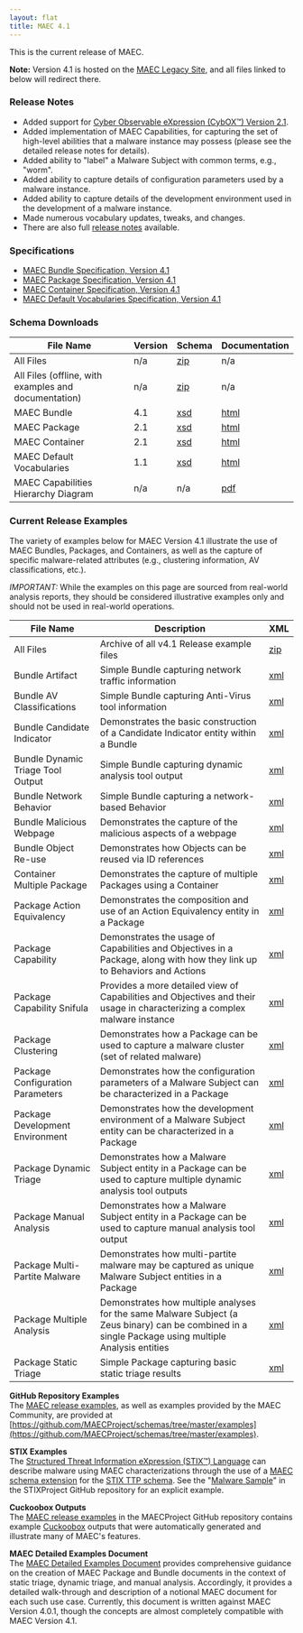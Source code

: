 ```yaml
---
layout: flat
title: MAEC 4.1
---
```


This is the current release of MAEC.

**Note:** Version 4.1 is hosted on the [MAEC Legacy Site](https://maec.mitre.org/), and all files linked to below will redirect there.

### Release Notes

* Added support for [Cyber Observable eXpression (CybOX™) Version 2.1](http://cyboxproject.github.io/releases/2.1/).
* Added implementation of MAEC Capabilities, for capturing the set of high-level abilities that a malware instance may possess (please see the detailed release notes for details).
* Added ability to "label" a Malware Subject with common terms, e.g., "worm". 
* Added ability to capture details of configuration parameters used by a malware instance.
* Added ability to capture details of the development environment used in the development of a malware instance.
* Made numerous vocabulary updates, tweaks, and changes.
* There are also full [release notes](https://maec.mitre.org/language/version4.1/MAECv41releasenotes.pdf) available.

### Specifications

* [MAEC Bundle Specification, Version 4.1](https://github.com/MAECProject/specifications/blob/master/documents/PDF/MAEC_Bundle_Spec_v4_1.pdf)
* [MAEC Package Specification, Version 4.1](https://github.com/MAECProject/specifications/blob/master/documents/PDF/MAEC_Package_Spec_v2_1.pdf)
* [MAEC Container Specification, Version 4.1](https://github.com/MAECProject/specifications/blob/master/documents/PDF/MAEC_Container_Spec_v2_1.pdf)
* [MAEC Default Vocabularies Specification, Version 4.1](https://github.com/MAECProject/specifications/blob/master/documents/PDF/MAEC_Vocabs_Spec_v1_1.pdf)

### Schema Downloads

|File Name|Version|Schema|Documentation|
|---------|-------|------|-------------|
|All Files|n/a|[zip](https://maec.mitre.org/language/version4.1/maec_4.1.zip)|n/a|
|All Files (offline, with examples and documentation)|n/a|[zip](https://maec.mitre.org/language/version4.1/maec_4.1_offline.zip)|n/a|
|MAEC Bundle|4.1|[xsd](https://maec.mitre.org/language/version4.1/maec_bundle_schema.xsd)|[html](https://maec.mitre.org/language/version4.1/xsddocs/maec_bundle_schema.html)|
|MAEC Package|2.1|[xsd](https://maec.mitre.org/language/version4.1/maec_package_schema.xsd)|[html](https://maec.mitre.org/language/version4.1/xsddocs/maec_package_schema.html)|
|MAEC Container|2.1|[xsd](https://maec.mitre.org/language/version4.1/maec_container_schema.xsd)|[html](https://maec.mitre.org/language/version4.1/xsddocs/maec_container_schema.html)|
|MAEC Default Vocabularies|1.1|[xsd](https://maec.mitre.org/language/version4.1/maec_default_vocabularies.xsd)|[html](https://maec.mitre.org/language/version4.1/xsddocs/maec_default_vocabularies.html)|
|MAEC Capabilities Hierarchy Diagram|n/a|n/a|[pdf](https://maec.mitre.org/language/version4.1/MAEC_4.1_Malware_Capabilities.pdf)|

### Current Release Examples
The variety of examples below for MAEC Version 4.1 illustrate the use of MAEC Bundles, Packages, and Containers, as well as the capture of specific malware-related attributes (e.g., clustering information, AV classifications, etc.).

*IMPORTANT:* While the examples on this page are sourced from real-world analysis reports, they should be considered illustrative examples only and should not be used in real-world operations.

|File Name|Description|XML|
|---------|-----------|---|
|All Files|Archive of all v4.1 Release example files|[zip](https://maec.mitre.org/language/version4.1/maec_4.1_examples.zip)|
|Bundle Artifact|Simple Bundle capturing network traffic information|[xml](https://maec.mitre.org/language/version4.1/bundle_artifact_example.xml)|
|Bundle AV Classifications|Simple Bundle capturing Anti-Virus tool information|[xml](https://maec.mitre.org/language/version4.1/bundle_av_classifications_example.xml)|
|Bundle Candidate Indicator|Demonstrates the basic construction of a Candidate Indicator entity within a Bundle|[xml](https://maec.mitre.org/language/version4.1/bundle_candidate_indicator_example.xml)|
|Bundle Dynamic Triage Tool Output|Simple Bundle capturing dynamic analysis tool output|[xml](https://maec.mitre.org/language/version4.1/bundle_dynamic_triage_tool_output.xml)|
|Bundle Network Behavior|Simple Bundle capturing a network-based Behavior|[xml](https://maec.mitre.org/language/version4.1/bundle_network_behavior_example.xml)|
|Bundle Malicious Webpage|Demonstrates the capture of the malicious aspects of a webpage|[xml](https://maec.mitre.org/language/version4.1/bundle_malicious_webpage_example.xml)|
|Bundle Object Re-use|Demonstrates how Objects can be reused via ID references|[xml](https://maec.mitre.org/language/version4.1/bundle_object_reuse_example.xml)|
|Container Multiple Package|Demonstrates the capture of multiple Packages using a Container|[xml](https://maec.mitre.org/language/version4.1/container_multiple_package_example.xml)|
|Package Action Equivalency|Demonstrates the composition and use of an Action Equivalency entity in a Package|[xml](https://maec.mitre.org/language/version4.1/package_action_equivalency_example.xml)|
|Package Capability|Demonstrates the usage of Capabilities and Objectives in a Package, along with how they link up to Behaviors and Actions|[xml](https://maec.mitre.org/language/version4.1/package_capability_example.xml)|
|Package Capability Snifula|Provides a more detailed view of Capabilities and Objectives and their usage in characterizing a complex malware instance|[xml](https://maec.mitre.org/language/version4.1/package_capability_example_snifula.xml)|
|Package Clustering|Demonstrates how a Package can be used to capture a malware cluster (set of related malware)|[xml](https://maec.mitre.org/language/version4.1/package_clustering_example.xml)|
|Package Configuration Parameters|Demonstrates how the configuration parameters of a Malware Subject can be characterized in a Package|[xml](https://maec.mitre.org/language/version4.1/package_configuration_parameters_example.xml)|
|Package Development Environment|Demonstrates how the development environment of a Malware Subject entity can be characterized in a Package|[xml](https://maec.mitre.org/language/version4.1/package_development_environment_example.xml)|
|Package Dynamic Triage|Demonstrates how a Malware Subject entity in a Package can be used to capture multiple dynamic analysis tool outputs|[xml](https://maec.mitre.org/language/version4.1/package_dynamic_triage_example.xml)|
|Package Manual Analysis|Demonstrates how a Malware Subject entity in a Package can be used to capture manual analysis tool output|[xml](https://maec.mitre.org/language/version4.1/package_manual_analysis_example.xml)|
|Package Multi-Partite Malware|Demonstrates how multi-partite malware may be captured as unique Malware Subject entities in a Package|[xml](https://maec.mitre.org/language/version4.1/package_multi_partite_malware_example.xml)|
|Package Multiple Analysis|Demonstrates how multiple analyses for the same Malware Subject (a Zeus binary) can be combined in a single Package using multiple Analysis entities|[xml](https://maec.mitre.org/language/version4.1/package_multiple_analysis_example.xml)|
|Package Static Triage|Simple Package capturing basic static triage results|[xml](https://maec.mitre.org/language/version4.1/package_static_triage_example.xml)|

**GitHub Repository Examples**     
The [MAEC release examples](https://github.com/MAECProject/schemas/tree/master/examples), as well as examples provided by the MAEC Community, are provided at [https://github.com/MAECProject/schemas/tree/master/examples](https://github.com/MAECProject/schemas/tree/master/examples).

**STIX Examples**     
The [Structured Threat Information eXpression (STIX™) Language](http://stixproject.github.io/) can describe malware using MAEC characterizations through the use of a [MAEC schema extension](http://stix.mitre.org/XMLSchema/extensions/malware/maec_4.0.1/1.0.1/maec_4.0.1.xsd) for the [STIX TTP schema](http://stix.mitre.org/XMLSchema/ttp/1.0.1/ttp.xsd). See the "[Malware Sample](https://github.com/STIXProject/schemas/blob/version_1.0.1/samples/STIX_Malware_Sample.xml)" in the STIXProject GitHub repository for an explicit example.

**Cuckoobox Outputs**      
The [MAEC release examples](https://github.com/MAECProject/schemas/tree/master/examples) in the MAECProject GitHub repository contains example [Cuckoobox](http://www.cuckoosandbox.org/) outputs that were automatically generated and illustrate many of MAEC's features.

**MAEC Detailed Examples Document**     
The [MAEC Detailed Examples Document](https://maec.mitre.org/language/MAEC_Detailed_Examples_v4.0.1.pdf) provides comprehensive guidance on the creation of MAEC Package and Bundle documents in the context of static triage, dynamic triage, and manual analysis. Accordingly, it provides a detailed walk-through and description of a notional MAEC document for each such use case. Currently, this document is written against MAEC Version 4.0.1, though the concepts are almost completely compatible with MAEC Version 4.1.























